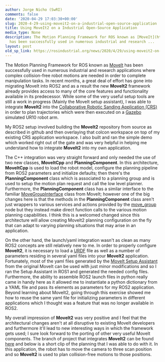 ```yaml
---
author: Jorge Nicho (SwRI)
comments: false
date: '2020-04-29 17:03:30+00:00'
slug: 2020-4-29-using-moveit2-on-a-industrial-open-source-application
title: Using MoveIt2 on a Industrial Open-Source Application
media_type: None
description: The Motion Planning Framework for ROS known as [MoveIt](https://moveit.ros.org/)
  has been successfully used in numerous industrial and research ...
layout: post
old_sp_link: https://rosindustrial.org/news/2020/4/29/using-moveit2-on-a-industrial-open-source-application
---
```


The Motion Planning Framework for ROS known as [MoveIt](https://moveit.ros.org/) has been successfully used in numerous industrial and research applications where complex collision-free robot motions are needed in order to complete manipulation tasks. In recent months, a great deal of effort has gone into migrating MoveIt into ROS2 and as a result the new **MoveIt2** framework already provides access to many of the core features and functionality available in its predecessor. While some of the very useful setup tools are still a work in progress (Mainly the MoveIt setup assistant), I was able to integrate **MoveIt2** into the [Collaborative Robotic Sanding Application (CRS)](https://github.com/swri-robotics/collaborative-robotic-sanding) in order to plan trajectories which were then executed on a [Gazebo](http://gazebosim.org/) simulated UR10 robot arm. 

My ROS2 setup involved building the **MoveIt2** repository from source as described in github and then overlaying that colcon workspace on top of my existing CRS application workspace. I also built and ran the simple demo which worked right out of the gate and was very helpful in helping me understand how to integrate **MoveIt2** into my own application.

The C++ integration was very straight forward and only needed the use of two new classes, **MoveItCpp** and **PlanningComponent**. In this architecture, **MoveItCpp** is used to load the robot model, configure the planning pipeline from ROS2 parameters and initialize defaults; then there's the **PlanningComponent** class which is associated to a planning group and is used to setup the motion plan request and call the low level planner. Furthermore, the **PlanningComponent** class has a similar interface to the familiar [MoveGroupInterface](http://docs.ros.org/melodic/api/moveit_ros_planning_interface/html/classmoveit_1_1planning__interface_1_1MoveGroupInterface.html) class from MoveIt; however one of the big changes here is that the methods in the **PlanningComponent** class aren't just wrappers to various services and actions provided by the [move\_group](https://moveit.ros.org/documentation/concepts/) node but they instead make direct function calls to the various motion planning capabilities. I think this is a welcomed changed since this architecture will allow creating MoveIt2 planning configuration on the fly that can adapt to varying planning situations that may arise in an application. 

On the other hand, the launch/yaml integration wasn't as clean as many ROS2 concepts are still relatively new to me. In order to properly configure **MoveIt2**, it is necessary to load a [URDF](http://wiki.ros.org/urdf) file as well as a number of parameters residing in several yaml files into your **MoveIt2** application. Fortunately, most of the yaml files generated by the [MoveIt Setup Assistant](http://docs.ros.org/melodic/api/moveit_tutorials/html/doc/setup_assistant/setup_assistant_tutorial.html) from the original MoveIt can be used with just minor modifications and so I ran the Setup Assistant in ROS1 and generated the needed config files. Furthermore, the ability to assemble ROS2 launch files in python really came in handy here as it allowed me to instantiate a python dictionary from a YAML file and pass its elements as parameters for my ROS2 application. Beyond learning about MoveIt2, going through this exercise showed me how to reuse the same yaml file for initializing parameters in different applications which I thought was a feature that was no longer available in ROS2.

My overall impression of **MoveIt2** was very positive and I feel that the architectural changes aren't at all disruptive to existing MoveIt developers and furthermore it'll lead to new interesting ways in which the framework gets used; I sure look forward to the porting of other very useful MoveIt components. The branch of project that integrates **MoveIt2** can be found [here](https://github.com/swri-robotics/collaborative-robotic-sanding/tree/moveit2-integration-test) and below is a short clip of the planning that I was able to do with it. In this application, the robot has to move the camera to three scan position and so **MoveIt2** is used to plan collision-free motions to those positions.


